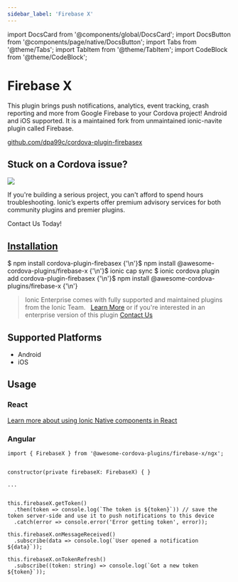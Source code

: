 ```yaml
---
sidebar_label: 'Firebase X'
---
```


import DocsCard from '@components/global/DocsCard';
import DocsButton from '@components/page/native/DocsButton';
import Tabs from '@theme/Tabs';
import TabItem from '@theme/TabItem';
import CodeBlock from '@theme/CodeBlock';

# Firebase X

This plugin brings push notifications, analytics, event tracking, crash reporting and more from Google Firebase to your Cordova project! Android and iOS supported.
It is a maintained fork from unmaintained ionic-navite plugin called Firebase.

<p>
  <a href="https://github.com/dpa99c/cordova-plugin-firebasex" target="_blank" rel="noopener" className="git-link">github.com/dpa99c/cordova-plugin-firebasex</a>
</p>

<h2>Stuck on a Cordova issue?</h2>
<DocsCard
  className="cordova-ee-card"
  header="Don't waste precious time on plugin issues."
  href="https://ionicframework.com/sales?product_of_interest=Ionic%20Native"
>
  <div>
    <img src="/docs/icons/native-cordova-bot.png" className="cordova-ee-img" />
    <p>If you're building a serious project, you can't afford to spend hours troubleshooting. Ionic’s experts offer premium advisory services for both community plugins and premier plugins.</p>
    <DocsButton className="native-ee-detail">Contact Us Today!</DocsButton>
  </div>
</DocsCard>

<h2 id="installation">
  <a href="#installation">Installation</a>
</h2>
<Tabs
  groupId="runtime"
  defaultValue="Capacitor"
  values={[
    { value: 'Capacitor', label: 'Capacitor' },
    { value: 'Cordova', label: 'Cordova' },
    { value: 'Enterprise', label: 'Enterprise' },
  ]}
>
  <TabItem value="Capacitor">
    <CodeBlock className="language-shell">
      $ npm install cordova-plugin-firebasex {'\n'}$ npm install @awesome-cordova-plugins/firebase-x {'\n'}$ ionic cap
      sync
    </CodeBlock>
  </TabItem>
  <TabItem value="Cordova">
    <CodeBlock className="language-shell">
      $ ionic cordova plugin add cordova-plugin-firebasex {'\n'}$ npm install @awesome-cordova-plugins/firebase-x {'\n'}
    </CodeBlock>
  </TabItem>
  <TabItem value="Enterprise">
    <blockquote>
      Ionic Enterprise comes with fully supported and maintained plugins from the Ionic Team. &nbsp;
      <a className="btn" href="https://ionic.io/docs/premier-plugins">Learn More</a> or if you're interested in an enterprise version of this plugin <a className="btn" href="https://ionicframework.com/sales?product_of_interest=Ionic%20Enterprise%20Engine">Contact Us</a>
    </blockquote>
  </TabItem>
</Tabs>

## Supported Platforms

- Android
- iOS

## Usage

### React

[Learn more about using Ionic Native components in React](../native-community.md#react)

### Angular

```tsx
import { FirebaseX } from '@awesome-cordova-plugins/firebase-x/ngx';


constructor(private firebaseX: FirebaseX) { }

...


this.firebaseX.getToken()
  .then(token => console.log(`The token is ${token}`)) // save the token server-side and use it to push notifications to this device
  .catch(error => console.error('Error getting token', error));

this.firebaseX.onMessageReceived()
  .subscribe(data => console.log(`User opened a notification ${data}`));

this.firebaseX.onTokenRefresh()
  .subscribe((token: string) => console.log(`Got a new token ${token}`));
```
